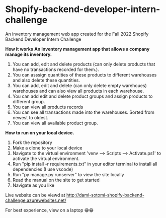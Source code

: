 # Shopify-backend-developer-intern-challenge
 An inventory management web app created for the Fall 2022 Shopify Backend Developer Intern Challenge



**How it works**
**An Inventory management app that allows a company manage its inventory.**
1. You can add, edit and delete products (can only delete products that have no transactions recorded for them.).
2. You can asssign quantities of these products to different warehouses and also delete these quantities. 
3. You can add, edit and delete (can only delete empty warehoues) warehouses and can also view all products in each warehouse.
4. You can add edit and delete product groups and assign products to different group.
5. You can view all products records
6. You can see all transactions made into the warehouses. Sorted from newest to oldest.
7. You can view all available product group.




**How to run on your local device.**
1. Fork the repository
2. Make a clone to your local device
3. Navigate to the virtual environment 'venv --> Scripts --> Activate.ps1' to activate the virtual environment.
4. Run "pip install -r requirements.txt" in your editor terminal to install all dependencies (I use vscode)
5. Run "py manage.py runserver" to view the site locally
6. Read the manual on the site to get started 
7. Navigate as you like

Live website can be viewd at http://dami-sotomi-shopify-backend-challenge.azurewebsites.net/

For best experience, view on a laptop 😁😁
